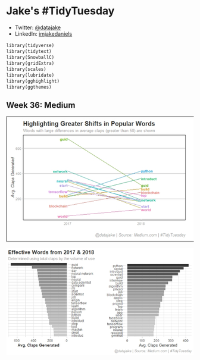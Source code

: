 # Jake's #TidyTuesday
* Twitter: [@datajake](www.twitter.come/datajake)
* LinkedIn: [imjakedaniels](www.linkedin.com/imjakedaniels)

```
library(tidyverse)
library(tidytext)
library(SnowballC)
library(gridExtra)
library(scales)
library(lubridate)
library(gghighlight)
library(ggthemes)
```

## Week 36: Medium
![Big Differences](https://github.com/imjakedaniels/TidyTuesday/blob/master/Week%2036%20-%20Medium/final_shifts.jpeg?raw=TRUE)

![Successful Terms](https://github.com/imjakedaniels/TidyTuesday/blob/master/Week%2036%20-%20Medium/effective_words_mixed.jpeg?raw=TRUE)
